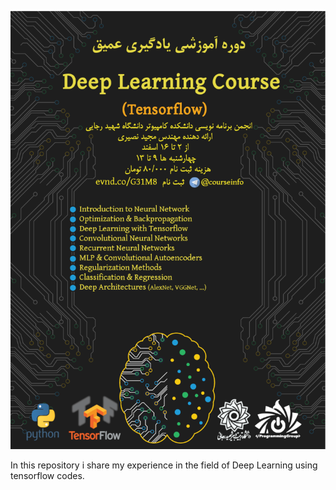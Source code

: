 ![alt text](https://github.com/m-nasiri/tensorflow/blob/master/basic/DLr.png)

In this repository i share my experience in the field of Deep Learning using tensorflow codes.
